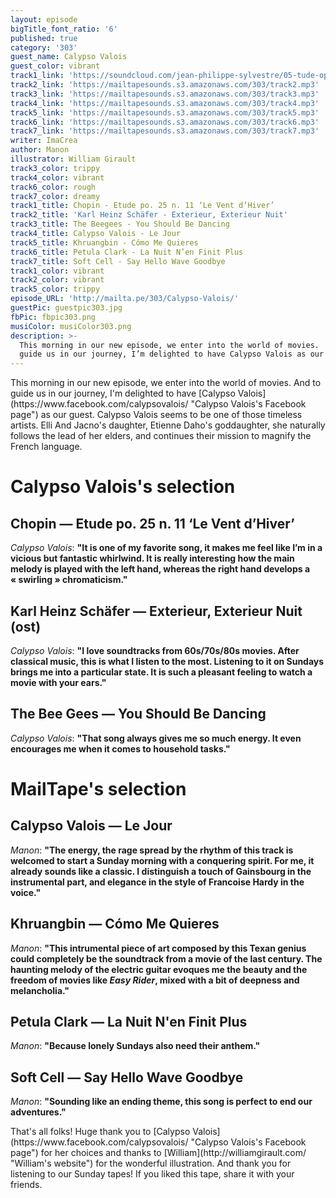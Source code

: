 ```yaml
---
layout: episode
bigTitle_font_ratio: '6'
published: true
category: '303'
guest_name: Calypso Valois
guest_color: vibrant
track1_link: 'https://soundcloud.com/jean-philippe-sylvestre/05-tude-op-25-no-11-vent'
track2_link: 'https://mailtapesounds.s3.amazonaws.com/303/track2.mp3'
track3_link: 'https://mailtapesounds.s3.amazonaws.com/303/track3.mp3'
track4_link: 'https://mailtapesounds.s3.amazonaws.com/303/track4.mp3'
track5_link: 'https://mailtapesounds.s3.amazonaws.com/303/track5.mp3'
track6_link: 'https://mailtapesounds.s3.amazonaws.com/303/track6.mp3'
track7_link: 'https://mailtapesounds.s3.amazonaws.com/303/track7.mp3'
writer: ImaCrea
author: Manon
illustrator: William Girault
track3_color: trippy
track4_color: vibrant
track6_color: rough
track7_color: dreamy
track1_title: Chopin - Etude po. 25 n. 11 ‘Le Vent d’Hiver’
track2_title: 'Karl Heinz Schäfer - Exterieur, Exterieur Nuit'
track3_title: The Beegees - You Should Be Dancing
track4_title: Calypso Valois - Le Jour
track5_title: Khruangbin - Cómo Me Quieres
track6_title: Petula Clark - La Nuit N’en Finit Plus
track7_title: Soft Cell - Say Hello Wave Goodbye
track1_color: vibrant
track2_color: vibrant
track5_color: trippy
episode_URL: 'http://mailta.pe/303/Calypso-Valois/'
guestPic: guestpic303.jpg
fbPic: fbpic303.png
musiColor: musiColor303.png
description: >-
  This morning in our new episode, we enter into the world of movies.  And to
  guide us in our journey, I’m delighted to have Calypso Valois as our guest.
---
```

<p id="introduction">This morning in our new episode, we enter into the world of movies. And to guide us in our journey, I'm delighted to have [Calypso Valois](https://www.facebook.com/calypsovalois/ "Calypso Valois's Facebook page") as our guest. Calypso Valois seems to be one of those timeless artists. Elli And Jacno's daughter, Etienne Daho's goddaughter, she naturally follows the lead of her elders, and continues their mission to magnify the French language.</p>


# Calypso Valois's selection


## Chopin — Etude po. 25 n. 11 ‘Le Vent d’Hiver’
_Calypso Valois_: **"**It is one of my favorite song, it makes me feel like I’m in a vicious but fantastic whirlwind. It is really interesting how the main melody is played with the left hand, whereas the right hand develops a « swirling » chromaticism.**"**

## Karl Heinz Schäfer — Exterieur, Exterieur Nuit (ost)
_Calypso Valois_: **"**I love soundtracks from 60s/70s/80s movies. After classical music, this is what I listen to the most. Listening to it on Sundays brings me into a particular state. It is such a pleasant feeling to watch a movie with your ears.**"**

## The Bee Gees — You Should Be Dancing
_Calypso Valois_: **"**That song always gives me so much energy. It even encourages me when it comes to household tasks.**"**

# MailTape's selection

## Calypso Valois — Le Jour
_Manon_: **"**The energy, the rage spread by the rhythm of this track is welcomed to start a Sunday morning with a conquering spirit. For me, it already sounds like a classic. I distinguish a touch of Gainsbourg in the instrumental part, and elegance in the style of Francoise Hardy in the voice.**"**

## Khruangbin — Cómo Me Quieres
_Manon_: **"**This intrumental piece of art composed by this Texan genius could completely be the soundtrack from a movie of the last century.
The haunting melody of the electric guitar evoques me the beauty and the freedom of movies like _Easy Rider_, mixed with a bit of deepness and melancholia.**"**

## Petula Clark — La Nuit N'en Finit Plus
_Manon_: **"**Because lonely Sundays also need their anthem.**"**

## Soft Cell — Say Hello Wave Goodbye
_Manon_: **"**Sounding like an ending theme, this song is perfect to end our adventures.**"**

<p id="outroduction">That's all folks! Huge thank you to [Calypso Valois](https://www.facebook.com/calypsovalois/ "Calypso Valois's Facebook page") for her choices and thanks to [William](http://williamgirault.com/ "William's website") for the wonderful illustration. And thank you for listening to our Sunday tapes! If you liked this tape, share it with your friends.</p>
